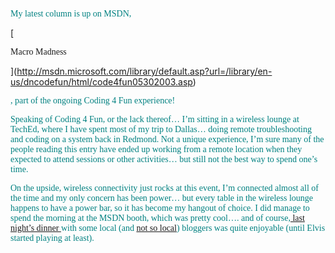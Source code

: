 <font face="Verdana" color="teal">My latest column is up on MSDN, </font>
				  
[
						  
<font face="Verdana">Macro Madness</font>
				  
](http://msdn.microsoft.com/library/default.asp?url=/library/en-us/dncodefun/html/code4fun05302003.asp) 
				  
<font face="Verdana" color="teal">, part of the ongoing Coding 4 Fun experience!</font> 

<font face="Verdana" color="teal">Speaking of Coding 4 Fun, or the lack thereof&#8230; I&#8217;m sitting in a wireless lounge at TechEd, where I have spent most of my trip to Dallas&#8230; doing remote troubleshooting and coding on a system back in Redmond. Not a unique experience, I&#8217;m sure many of the people reading this entry have ended up working from a remote location when they expected to attend sessions or other activities&#8230; but still not the best way to spend one&#8217;s time.</font>

<font face="Verdana" color="teal">On the upside, wireless connectivity just rocks at this event, I&#8217;m connected almost all of the time and my only concern has been power&#8230; but every table in the wireless lounge happens to have a power bar, so it has become my hangout of choice. I did manage to spend the morning at the MSDN booth, which was pretty cool&#8230;. and of course,<a href="http://weblogs.asp.net/duncanma/posts/8124.aspx" class="broken_link"> last night&#8217;s dinner </a>with some local (and <a href="http://weblogs.asp.net/sibrahim/" class="broken_link">not so local</a>) bloggers was quite enjoyable (until Elvis started playing at least).</font>